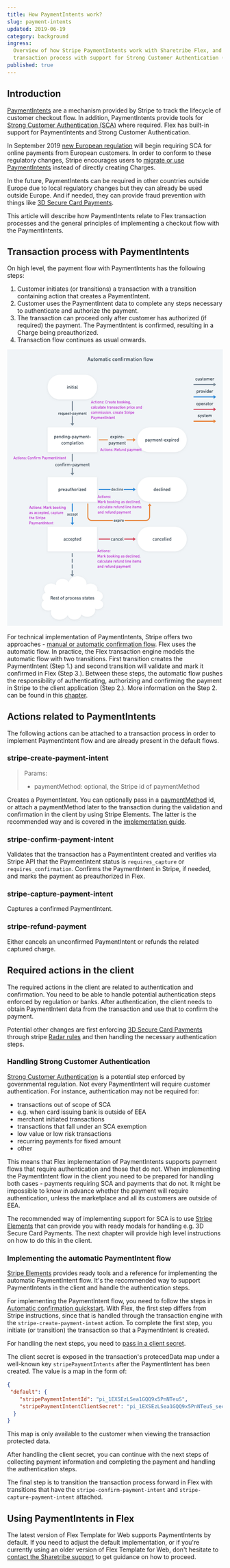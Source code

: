 ```yaml
---
title: How PaymentIntents work?
slug: payment-intents
updated: 2019-06-19
category: background
ingress:
  Overview of how Stripe PaymentIntents work with Sharetribe Flex, and how you can build your
  transaction process with support for Strong Customer Authentication (SCA).
published: true
---
```

## Introduction

[PaymentIntents](https://stripe.com/docs/payments/payment-intents) are a
mechanism provided by Stripe to track the lifecycle of customer checkout flow.
In addition, PaymentIntents provide tools for [Strong Customer Authentication
(SCA)](https://stripe.com/en-fi/payments/strong-customer-authentication) where
required. Flex has built-in support for PaymentIntents and Strong Customer Authentication.

In September 2019 [new European
regulation](https://stripe.com/en-fi/payments/strong-customer-authentication)
will begin requiring SCA for online payments from European customers. In order
to conform to these regulatory changes, Stripe encourages users to [migrate or use
 PaymentIntents](https://stripe.com/docs/strong-customer-authentication/migration)
instead of directly creating Charges.

In the future, PaymentIntents can be required in other countries outside
Europe due to local regulatory changes but they can already be used
outside Europe. And if needed, they can provide fraud prevention with
things like [3D Secure Card
Payments](https://stripe.com/docs/payments/3d-secure).

This article will describe how PaymentIntents relate to Flex transaction
processes and the general principles of implementing a checkout flow with the
PaymentIntents.

## Transaction process with PaymentIntents

On high level, the payment flow with PaymentIntents has the following steps:

1. Customer initiates (or transitions) a transaction with a transition
   containing action that creates a PaymentIntent.
2. Customer uses the PaymentIntent data to complete any steps
   necessary to authenticate and authorize the payment.
3. The transaction can proceed only after customer has authorized (if required)
   the payment. The PaymentIntent is confirmed, resulting in a Charge being
   preauthorized.
4. Transaction flow continues as usual onwards.

![Automatic PaymentIntent flow](./automatic_confirmation_flow.png)

For technical implementation of PaymentIntents, Stripe offers two approaches -
[manual or automatic confirmation
flow](https://stripe.com/docs/payments/payment-intents#one-time-payments). Flex uses the automatic flow. In practice, the Flex
transaction engine models the automatic flow with two transitions. First transition
creates the PaymentIntent (Step 1.) and second transition will validate and
mark it confirmed in Flex (Step 3.). Between these steps, the automatic flow
pushes the responsibility of authenticating, authorizing and confirming the
payment in Stripe to the client application (Step 2.). More information on the
Step 2. can be found in this [chapter](#required-changes-in-the-client).

## Actions related to PaymentIntents

The following actions can be attached to a transaction process in order to
implement PaymentIntent flow and are already present in the default flows.

### stripe-create-payment-intent

> Params:
> - paymentMethod: optional, the Stripe id of paymentMethod
>

Creates a PaymentIntent. You can optionally pass in a [paymentMethod](https://stripe.com/docs/payments/payment-methods) id, or
attach a paymentMethod later to the transaction during the validation and
confirmation in the client by using Stripe Elements. The latter is the
recommended way and is covered in the [implementation guide](#implementing-the-automatic-paymentintent-flow).

### stripe-confirm-payment-intent

Validates that the transaction has a PaymentIntent created and verifies via
Stripe API that the PaymentIntent status is `requires_capture` or
`requires_confirmation`. Confirms the PaymentIntent in Stripe, if needed, and
marks the payment as preauthorized in Flex.

### stripe-capture-payment-intent

Captures a confirmed PaymentIntent. 

### stripe-refund-payment

Either cancels an unconfirmed PaymentIntent or refunds the related captured charge.

## Required actions in the client

The required actions in the client are related to authentication and
confirmation. You need to be able to handle potential authentication steps
enforced by regulation or banks. After authentication, the client needs to
obtain PaymentIntent data from the transaction and use that to confirm the
payment.

Potential other changes are first enforcing [3D Secure Card
Payments](https://stripe.com/docs/payments/3d-secure) through stripe [Radar
rules](https://stripe.com/docs/payments/3d-secure#three-ds-radar) and then
handling the necessary authentication steps.

### Handling Strong Customer Authentication

[Strong Customer
Authentication](https://stripe.com/en-fi/payments/strong-customer-authentication)
is a potential step enforced by governmental regulation. 
Not every PaymentIntent will require customer authentication. For instance, authentication may not be required for:

- transactions out of scope of SCA
- e.g. when card issuing bank is outside of EEA
- merchant initiated transactions
- transactions that fall under an SCA exemption
- low value or low risk transactions
- recurring payments for fixed amount
- other

This means that Flex implementation of PaymentIntents supports payment flows
that require authentication and those that do not. When implementing the
PaymentIntent flow in the client you need to be prepared for handling both
cases - payments requiring SCA and payments that do not. It might be impossible
to know in advance whether the payment will require authentication, unless the
marketplace and all its customers are outside of EEA.

The recommended way of implementing support for SCA is to use [Stripe
Elements](https://stripe.com/docs/payments/payment-intents/quickstart) that can
provide you with ready modals for handling e.g. 3D Secure Card Payments. The
next chapter will provide high level instructions on how to do this in the client.

### Implementing the automatic PaymentIntent flow

[Stripe Elements](https://stripe.com/docs/payments/payment-intents/quickstart)
provides ready tools and a reference for implementing the automatic
PaymentIntent flow. It's the recommended way to support PaymentIntents in the
client and handle the authentication steps.

For implementing the PaymentIntent flow, you need to follow the steps in
[Automatic confirmation
quickstart](https://stripe.com/docs/payments/payment-intents/quickstart#automatic-confirmation-flow).
With Flex, the first step differs from Stripe instructions, since that is
handled through the transaction engine with the `stripe-create-payment-intent`
action. To complete the first step, you initiate (or transition) the transaction
so that a PaymentIntent is created. 

For handling the next steps, you need to [pass in a client
secret](https://stripe.com/docs/payments/payment-intents/quickstart#passing-to-client). 

The client secret is exposed in the transaction's protecedData map under 
a well-known key `stripePaymentIntents` after the PaymentIntent has been created. The value is
a map in the form of:

```json
{
 "default": {
    "stripePaymentIntentId": "pi_1EXSEzLSea1GQQ9x5PnNTeuS",
    "stripePaymentIntentClientSecret": "pi_1EXSEzLSea1GQQ9x5PnNTeuS_secret_Qau2uE5J5L6baPs8eLPMa2Swb"
  }
}
```

This map is only available to the customer when viewing the transaction protected data.
 
After handling the client secret, you can continue with the next steps of
collecting payment information and completing the payment and handling the
authentication steps.

The final step is to transition the transaction process forward in Flex with
transitions that have the `stripe-confirm-payment-intent` and
`stripe-capture-payment-intent` attached.

## Using PaymentIntents in Flex

The latest version of Flex Template for Web supports PaymentIntents by default. If you need to adjust the default implementation, or if you're currently using an older version of Flex Template for Web, don't hesitate to [contact the
Sharetribe support](mailto:flex-support@sharetribe.com) to get guidance on how to proceed.
